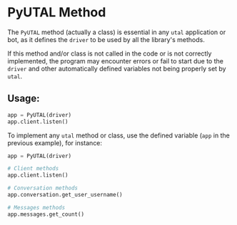 # PyUTAL Method

The `PyUTAL` method (actually a class) is essential in any `utal` application or bot, as it defines the `driver` to be used by all the library's methods.

If this method and/or class is not called in the code or is not correctly implemented, the program may encounter errors or fail to start due to the `driver` and other automatically defined variables not being properly set by `utal`.

## Usage:

```python
app = PyUTAL(driver)
app.client.listen()
```

To implement any `utal` method or class, use the defined variable (`app` in the previous example), for instance:

```python
app = PyUTAL(driver)

# Client methods
app.client.listen()

# Conversation methods
app.conversation.get_user_username()

# Messages methods
app.messages.get_count()
```